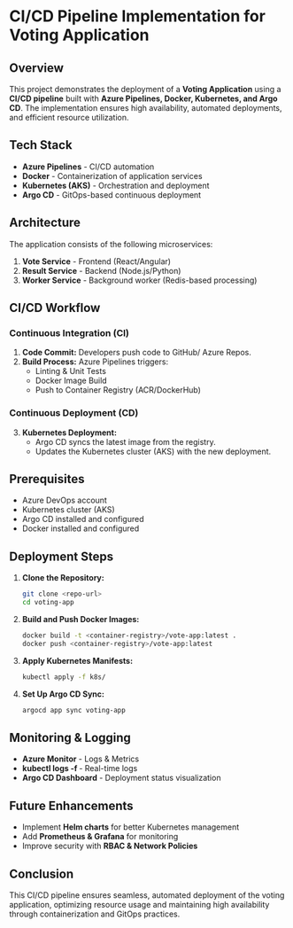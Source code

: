 # CI/CD Pipeline Implementation for Voting Application

## Overview
This project demonstrates the deployment of a **Voting Application** using a **CI/CD pipeline** built with **Azure Pipelines, Docker, Kubernetes, and Argo CD**. The implementation ensures high availability, automated deployments, and efficient resource utilization.

## Tech Stack
- **Azure Pipelines** - CI/CD automation
- **Docker** - Containerization of application services
- **Kubernetes (AKS)** - Orchestration and deployment
- **Argo CD** - GitOps-based continuous deployment

## Architecture
The application consists of the following microservices:
1. **Vote Service** - Frontend (React/Angular)
2. **Result Service** - Backend (Node.js/Python)
3. **Worker Service** - Background worker (Redis-based processing)

## CI/CD Workflow
### **Continuous Integration (CI)**
1. **Code Commit:** Developers push code to GitHub/ Azure Repos.
2. **Build Process:** Azure Pipelines triggers:
   - Linting & Unit Tests
   - Docker Image Build
   - Push to Container Registry (ACR/DockerHub)

### **Continuous Deployment (CD)**
3. **Kubernetes Deployment:**
   - Argo CD syncs the latest image from the registry.
   - Updates the Kubernetes cluster (AKS) with the new deployment.

## Prerequisites
- Azure DevOps account
- Kubernetes cluster (AKS)
- Argo CD installed and configured
- Docker installed and configured

## Deployment Steps
1. **Clone the Repository:**
   ```sh
   git clone <repo-url>
   cd voting-app
   ```
2. **Build and Push Docker Images:**
   ```sh
   docker build -t <container-registry>/vote-app:latest .
   docker push <container-registry>/vote-app:latest
   ```
3. **Apply Kubernetes Manifests:**
   ```sh
   kubectl apply -f k8s/
   ```
4. **Set Up Argo CD Sync:**
   ```sh
   argocd app sync voting-app
   ```

## Monitoring & Logging
- **Azure Monitor** - Logs & Metrics
- **kubectl logs -f <pod-name>** - Real-time logs
- **Argo CD Dashboard** - Deployment status visualization

## Future Enhancements
- Implement **Helm charts** for better Kubernetes management
- Add **Prometheus & Grafana** for monitoring
- Improve security with **RBAC & Network Policies**

## Conclusion
This CI/CD pipeline ensures seamless, automated deployment of the voting application, optimizing resource usage and maintaining high availability through containerization and GitOps practices.


